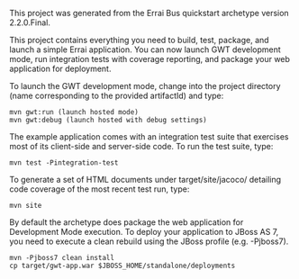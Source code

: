 
This project was generated from the Errai Bus quickstart archetype version
2.2.0.Final.

This project contains everything you need to build, test, package, and launch
a simple Errai application. You can now launch GWT development mode, run
integration tests with coverage reporting, and package your web application
for deployment.



To launch the GWT development mode, change into the project directory (name
corresponding to the provided artifactId) and type:

    mvn gwt:run (launch hosted mode)
    mvn gwt:debug (launch hosted with debug settings)

The example application comes with an integration test suite that exercises
most of its client-side and server-side code. To run the test suite, type:

    mvn test -Pintegration-test

To generate a set of HTML documents under target/site/jacoco/ detailing code
coverage of the most recent test run, type:

    mvn site



By default the archetype does package the web application for Development Mode
execution. To deploy your application to JBoss AS 7, you need to execute a
clean rebuild using the JBoss profile (e.g. -Pjboss7).

    mvn -Pjboss7 clean install
    cp target/gwt-app.war $JBOSS_HOME/standalone/deployments
